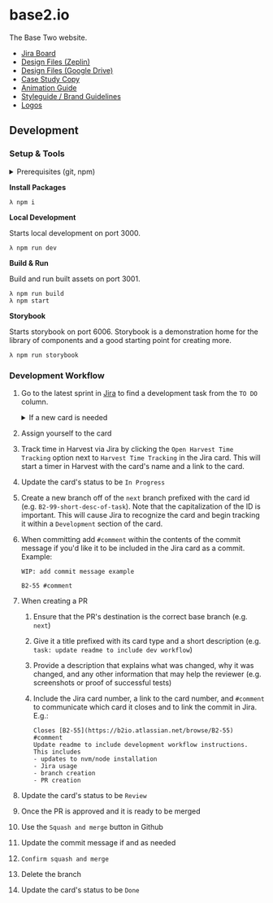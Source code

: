 # base2.io

The Base Two website.

- [Jira Board](https://b2io.atlassian.net/jira/software/projects/B2IO/boards/7)
- [Design Files (Zeplin)](https://app.zeplin.io/project/5fff21e06012bf1d470820c3)
- [Design Files (Google Drive)](https://drive.google.com/drive/folders/1VpkOfCsSGP40DSx85mYPChncMDwlNiTV?usp=sharing)
- [Case Study Copy](https://drive.google.com/drive/folders/1jptdTwNI3IIGkf4HuCmWTYvk_4WYdNNP?usp=sharing)
- [Animation Guide](https://drive.google.com/file/d/19yUdEdYmql6whrRMhZ_Ai36hzEolJTBW/view?usp=sharing)
- [Styleguide / Brand Guidelines](https://drive.google.com/file/d/10ITrRxfICmhs3MP-dlMnzVh8TjJCZwOQ/view?usp=sharing)
- [Logos](https://drive.google.com/drive/folders/1RGmWu8Z7SLSWrsxI55wn55HIrmIbU-Nl?usp=sharing)

## Development

### Setup & Tools

<details>
<summary>Prerequisites (git, npm)</summary>

You'll need to set up Git and NPM before you can run this project locally. The setup for these is slightly different depending on your OS.

1. Git - Follow the [Git instructions](https://git-scm.com/book/en/v2/Getting-Started-Installing-Git) to install Git for your OS.

1. Clone the repo

   ```bash
   # Either using SSH
   > git clone git@github.com:b2io/base2.io.git

   # Or using HTTPS
   > git clone https://github.com/b2io/base2.io.git

   ```

1. NVM / Node

   It is recommended that you install NVM (Node Version Manager) rather than Node directly because NVM allows you to switch node versions more easily, which is necessary when you hop between different projects.
   Node can be downloaded via the link above or via your OS's package manager below.

   - Mac users can install and maintain Node through the package manager [Homebrew](https://brew.sh/) or by going to the [Node website](https://nodejs.org/en/download/):

     ```
     brew install node
     ```

   - Windows users can install NVM via [nvm-windows](https://github.com/coreybutler/nvm-windows). If, instead, you choose to install Node directly an installer can be dowloaded from the [Node website](https://nodejs.org/en/download/) or by using the package manager [Chocolatey](https://chocolatey.org/install):

     ```
     choco install nodejs-lts -y
     ```

</details>

**Install Packages**

```
λ npm i
```

**Local Development**

Starts local development on port 3000.

```
λ npm run dev
```

**Build & Run**

Build and run built assets on port 3001.

```
λ npm run build
λ npm start
```

**Storybook**

Starts storybook on port 6006. Storybook is a demonstration home for the library of components and a good starting point for creating more.

```
λ npm run storybook
```

### Development Workflow

1. Go to the latest sprint in [Jira](https://b2io.atlassian.net/jira/software/projects/B2IO/boards/7) to find a development task from the `TO DO` column.
   <details>
    <summary>If a new card is needed</summary>   
    If you need to create a new card then click the `Create` button in Jira's header and select the correct card type

   - **story:** A user-focused feature written as a user story.
   - **task:** A development task or chore that isn't written as a user story.
   - **fix:** A task that corrects an issue with the application.

   </details>

2. Assign yourself to the card
3. Track time in Harvest via Jira by clicking the `Open Harvest Time Tracking` option next to `Harvest Time Tracking` in the Jira card. This will start a timer in Harvest with the card's name and a link to the card.
4. Update the card's status to be `In Progress`
5. Create a new branch off of the `next` branch prefixed with the card id (e.g. `B2-99-short-desc-of-task`). Note that the capitalization of the ID is important. This will cause Jira to recognize the card and begin tracking it within a `Development` section of the card.
6. When committing add `#comment` within the contents of the commit message if you'd like it to be included in the Jira card as a commit. Example:

   ```
   WIP: add commit message example

   B2-55 #comment
   ```

7. When creating a PR

   1. Ensure that the PR's destination is the correct base branch (e.g. `next`)
   2. Give it a title prefixed with its card type and a short description (e.g. `task: update readme to include dev workflow`)
   3. Provide a description that explains what was changed, why it was changed, and any other information that may help the reviewer (e.g. screenshots or proof of successful tests)
   4. Include the Jira card number, a link to the card number, and `#comment` to communicate which card it closes and to link the commit in Jira. E.g.:

      ```
      Closes [B2-55](https://b2io.atlassian.net/browse/B2-55) #comment
      Update readme to include development workflow instructions. This includes
      - updates to nvm/node installation
      - Jira usage
      - branch creation
      - PR creation
      ```

8. Update the card's status to be `Review`
9. Once the PR is approved and it is ready to be merged
10. Use the `Squash and merge` button in Github
11. Update the commit message if and as needed
12. `Confirm squash and merge`
13. Delete the branch
14. Update the card's status to be `Done`
